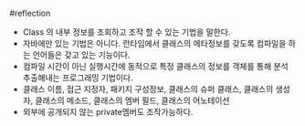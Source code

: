 #reflection
- Class 의 내부 정보를 조회하고 조작 할 수 있는 기법을 말한다. 
- 자바에만 있는 기법은 아니다. 런타임에서 클래스의 메타정보를 갖도록 컴파일을 하는 언어들은 갖고 있는 기능이다.
- 컴파일 시간이 아닌 실행시간에 동적으로 특정 클래스의 정보를 객체를 통해 분석 추출해내는 프로그래밍 기법이다.
- 클래스 이름, 접근 지정자, 패키지 구성정보, 클래스의 슈퍼 클래스, 클래스의 생성자, 클래스의 메소드, 클래스의 멤버 필드, 클래스의 어노테이션
- 외부에 공개되지 않는 private멤버도 조작가능하다.